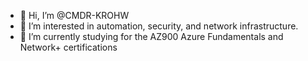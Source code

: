 - 👋 Hi, I’m @CMDR-KROHW
- 👀 I’m interested in automation, security, and network infrastructure.
- 🌱 I’m currently studying for the AZ900 Azure Fundamentals and Network+ certifications

<!---
CMDR-KROHW/CMDR-KROHW is a ✨ special ✨ repository because its `README.md` (this file) appears on your GitHub profile.
You can click the Preview link to take a look at your changes.
--->
